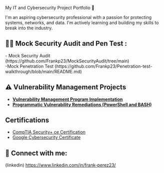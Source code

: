 My IT and Cybersecurity Project Portfolio 🔐

I'm an aspiring cybersecurity professional with a passion for protecting systems, networks, and data. I'm actively learning and building my skills to break into the industry.
<br />


<h2>👨‍💻 Mock Security Audit and Pen Test :</h2>
- Mock Security Audit (https://github.com/Frankp23/MockSecurityAudit/tree/main)
<br />
-Mock Penetration Test (https://github.com/Frankp23/Penetration-test-walkthrough/blob/main/README.md)

## ⚠️ Vulnerability Management Projects

- **[Vulnerability Management Program Implementation](https://github.com/joshcybertest/vulnerability-management-program)**
- **[Programmatic Vulnerability Remediations (PowerShell and BASH)](https://github.com/joshcybertest/programmatic-vulnerability-remediations)**


<h2>Certifications</h2>

- [CompTIA Security+ ce Certification ](https://www.credly.com/badges/a2bade9a-d65f-4800-b092-42f5376390ef/linked_in_profile)
- [Google Cybersecurity Certificate](https://www.credly.com/badges/5a5e9654-c543-487f-8985-c5130bcd8997/linked_in_profile)

<h2> 🤳 Connect with me:</h2>

(linkedin)   https://www.linkedin.com/in/frank-perez23/

